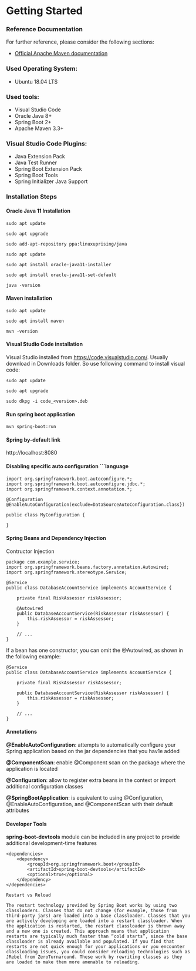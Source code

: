 # Getting Started

### Reference Documentation
For further reference, please consider the following sections:

* [Official Apache Maven documentation](https://maven.apache.org/guides/index.html)

### Used Operating System:
- Ubuntu 18.04 LTS

### Used tools:
- Visual Studio Code
- Oracle Java 8+
- Spring Boot 2+
- Apache Maven 3.3+

### Visual Studio Code Plugins:
- Java Extension Pack
- Java Test Runner
- Spring Boot Extension Pack
- Spring Boot Tools
- Spring Initializer Java Support


### Installation Steps

#### Oracle Java 11 Installation

`sudo apt update`

`sudo apt upgrade`

`sudo add-apt-repository ppa:linuxuprising/java`

`sudo apt update`

`sudo apt install oracle-java11-installer`

`sudo apt install oracle-java11-set-default`

`java -version`

#### Maven installation

`sudo apt update`

`sudo apt install maven`

`mvn -version`

#### Visual Studio Code installation

Visual Studio installed from https://code.visualstudio.com/.
Usually download in Downloads folder. So use following command to install visual code:

`sudo apt update`

`sudo apt upgrade`

`sudo dkpg -i code_<version>.deb`

#### Run spring boot application

`mvn spring-boot:run`

#### Spring by-default link

http://localhost:8080

#### Disabling specific auto configuration ```language

````
import org.springframework.boot.autoconfigure.*;
import org.springframework.boot.autoconfigure.jdbc.*;
import org.springframework.context.annotation.*;

@Configuration
@EnableAutoConfiguration(exclude=DataSourceAutoConfiguration.class})

public class MyConfiguration {

}
````

#### Spring Beans and Dependency Injection

Contructor Injection

````
package com.example.service;
import org.springframework.beans.factory.annotation.Autowired;
import org.springframework.stereotype.Service;

@Service
public class DatabaseAccountService implements AccountService {

    private final RiskAssessor riskAssessor;

    @Autowired
    public DatabaseAccountService(RiskAssessor riskAssessor) {
        this.riskAssessor = riskAssessor;
    }
    
    // ...
}  
````

If a bean has one constructor, you can omit the @Autowired, as shown in the following example:

````
@Service
public class DatabaseAccountService implements AccountService {

    private final RiskAssessor riskAssessor;

    public DatabaseAccountService(RiskAssessor riskAssessor) {
        this.riskAssessor = riskAssessor;
    }
    
    // ...
}
````

#### Annotations

**@EnableAutoConfiguration**:  attempts to automatically configure your Spring application based on the jar dependencies that you hav1e added

**@ComponentScan**: enable @Component scan on the package where the application is located

**@Configuration**: allow to register extra beans in the context or import additional configuration classes

**@SpringBootApplication**: is equivalent to using @Configuration, @EnableAutoConfiguration, and @ComponentScan with their default attributes

#### Developer Tools

**spring-boot-devtools** module can be included in any project to provide additional development-time features

````
<dependencies>
    <dependency>
        <groupId>org.springframework.boot</groupId>
        <artifactId>spring-boot-devtools</artifactId>
        <optional>true</optional>
    </dependency>
</dependencies>
````
````
Restart vs Reload 

The restart technology provided by Spring Boot works by using two 
classloaders. Classes that do not change (for example, those from third-party jars) are loaded into a base classloader. Classes that you are actively developing are loaded into a restart classloader. When the application is restarted, the restart classloader is thrown away and a new one is created. This approach means that application restarts are typically much faster than “cold starts”, since the base classloader is already available and populated. If you find that restarts are not quick enough for your applications or you encounter classloading issues, you could consider reloading technologies such as JRebel from ZeroTurnaround. These work by rewriting classes as they are loaded to make them more amenable to reloading.
````

